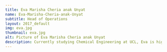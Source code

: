 ```yaml
---
title: Eva Marisha Cheria anak Unyat
name: Eva-Marisha-Cheria-anak-Unyat
subtitle: Head of Operations
layout: 2017_default
img: eva.jpg
thumbnail: eva.jpg
alt: Picture of Eva Marisha Cheria anak Unyat
description: Currently studying Chemical Engineering at UCL, Eva is highly dedicated to every jobs that she is involved with. This former Events Coordinator of UCL Engineers Without Borders has wealth of experience in leadership and events planning, thus efficiency can be expected from her as Head of Operations. She has the aspiration to encourage more intellectual discussion regarding STEM related issues among Malaysian youths.
---
```

